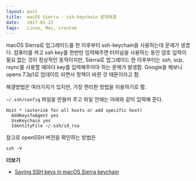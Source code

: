 ```yaml
---
layout: post
title:  macOS Sierra - ssh-keychain 문제해결
date:   2017-01-22
Tags:   Linux, Mac, crontab 
---
```


macOS Sierra로 업그레이드를 한 이후부터 ssh-keychain을 사용하는데 문제가 생겼다. 컴퓨터를 켜고 ssh key를 한번만 입력해주면 터미널을 사용하는 동안 암호 입력이 필요 없는 것이 정상적인 동작이지만, Sierra로 업그레이드 한 이후부터는 ssh, scp, rsync를 사용할 때마다 key를 입력해주어야 하는 문제가 발생함. Google을 해보니 opens 7.3p1로 업데이트 되면서 정책이 바뀐 것 때문이라고 함.

해결방법은 여러가지가 있지만, 가장 편리한 방법을 이용하기로 함.

`~/.ssh/config` 파일을 만들어 주고 파일 안에는 아래와 같이 입력해 준다.

```
Host * (asterisk for all hosts or add specific host)
  AddKeysToAgent yes
  UseKeychain yes
  IdentityFile ~/.ssh/id_rsa
```

참고로 openSSH 버전을 확인하는 방법은

```
ssh -V
```


**더보기**

- [Saving SSH keys in macOS Sierra keychain][1]

[1]:	https://github.com/jirsbek/SSH-keys-in-macOS-Sierra-keychain